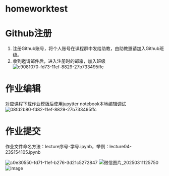 # homeworktest

# Github注册
1. 注册Github账号，将个人账号在课程群中发给助教，由助教邀请加入Github班级。
2. 收到邀请邮件后，进入注册时的邮箱，加入班级
![c9081070-fd73-11ef-8829-27b733495ffc](https://github.com/user-attachments/assets/a5aea6ea-ab4e-45e9-a24b-34ed5c9253f1)

# 作业编辑
对应课程下载作业模版后使用jupytter notebook本地编辑调试
![08fd2b80-fd82-11ef-8829-27b733495ffc](https://github.com/user-attachments/assets/d6d3e8c9-5616-4883-9fca-998d1433ba7f)

# 作业提交
作业文件命名方法：lecture序号-学号.ipynb，举例：lecture04-23S154105.ipynb

![c0e30550-fd71-11ef-b276-3d21c5272847](https://github.com/user-attachments/assets/8507594d-e987-4732-a3b0-fb8762dd06b9)
![微信图片_20250311125750](https://github.com/user-attachments/assets/621e3ebe-3028-4936-a620-734287ed2058)
![image](https://github.com/user-attachments/assets/6687da37-8232-4818-a845-9f60900646eb)

